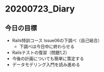# 20200723_Diary

## 今日の目標

- Rails特訓コース Issue06の下調べ（自己結合）
  - 下調べは今日中に終わらせる
- Railsテストの復習（問題1,2）
- 今後の計画についても簡単に策定する
- データモデリング入門を読み進める
